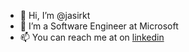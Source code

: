 - 👋 Hi, I’m @jasirkt
- 👀 I’m a Software Engineer at Microsoft
- 📫 You can reach me at on [linkedin](https://www.linkedin.com/in/jasirkt/) 

